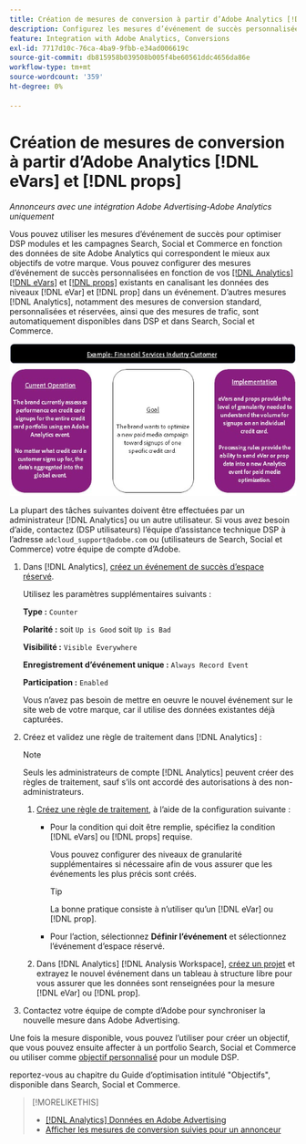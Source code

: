 ```yaml
---
title: Création de mesures de conversion à partir d’Adobe Analytics [!DNL eVars]  et de props
description: Configurez les mesures d’événement de succès personnalisées à l’aide des données de niveau  [!DNL eVar] et  [!DNL prop].
feature: Integration with Adobe Analytics, Conversions
exl-id: 7717d10c-76ca-4ba9-9fbb-e34ad006619c
source-git-commit: db815958b039508b005f4be60561ddc4656da86e
workflow-type: tm+mt
source-wordcount: '359'
ht-degree: 0%

---
```


# Création de mesures de conversion à partir d’Adobe Analytics [!DNL eVars] et [!DNL props]

*Annonceurs avec une intégration Adobe Advertising-Adobe Analytics uniquement*

Vous pouvez utiliser les mesures d’événement de succès pour optimiser DSP modules et les campagnes Search, Social et Commerce en fonction des données de site Adobe Analytics qui correspondent le mieux aux objectifs de votre marque. Vous pouvez configurer des mesures d’événement de succès personnalisées en fonction de vos [[!DNL Analytics] [!DNL eVars]](https://experienceleague.adobe.com/docs/analytics/components/dimensions/evar.html) et [[!DNL props]](https://experienceleague.adobe.com/docs/analytics/components/dimensions/prop.html) existants en canalisant les données des niveaux [!DNL eVar] et [!DNL prop] dans un événement. D’autres mesures [!DNL Analytics], notamment des mesures de conversion standard, personnalisées et réservées, ainsi que des mesures de trafic, sont automatiquement disponibles dans DSP et dans Search, Social et Commerce.

![Exemple d’utilisation](/help/integrations/assets/a4adc-conversion-evar-example.jpg "Exemple d’utilisation")

La plupart des tâches suivantes doivent être effectuées par un administrateur [!DNL Analytics] ou un autre utilisateur. Si vous avez besoin d’aide, contactez (DSP utilisateurs) l’équipe d’assistance technique DSP à l’adresse `adcloud_support@adobe.com` ou (utilisateurs de Search, Social et Commerce) votre équipe de compte d’Adobe.

1. Dans [!DNL Analytics], [créez un événement de succès d’espace réservé](https://experienceleague.adobe.com/en/docs/analytics/admin/admin-tools/manage-report-suites/edit-report-suite/conversion-variables/success-event).

   Utilisez les paramètres supplémentaires suivants :

   **Type :** `Counter`

   **Polarité :** soit `Up is Good` soit `Up is Bad`

   **Visibilité :** `Visible Everywhere`

   **Enregistrement d’événement unique :** `Always Record Event`

   **Participation :** `Enabled`

   Vous n’avez pas besoin de mettre en oeuvre le nouvel événement sur le site web de votre marque, car il utilise des données existantes déjà capturées.

1. Créez et validez une règle de traitement dans [!DNL Analytics] :

   >[!NOTE]
   >
   >Seuls les administrateurs de compte [!DNL Analytics] peuvent créer des règles de traitement, sauf s’ils ont accordé des autorisations à des non-administrateurs.

   1. [Créez une règle de traitement](https://experienceleague.adobe.com/docs/analytics/admin/admin-tools/manage-report-suites/edit-report-suite/report-suite-general/c-processing-rules/c-processing-rules-configuration/t-processing-rules.html?lang=en), à l’aide de la configuration suivante :

      * Pour la condition qui doit être remplie, spécifiez la condition [!DNL eVars] ou [!DNL props] requise.

        Vous pouvez configurer des niveaux de granularité supplémentaires si nécessaire afin de vous assurer que les événements les plus précis sont créés.

        >[!TIP]
        >
        >La bonne pratique consiste à n’utiliser qu’un [!DNL eVar] ou [!DNL prop].

      * Pour l’action, sélectionnez **Définir l’événement** et sélectionnez l’événement d’espace réservé.

   1. Dans [!DNL Analytics] [!DNL Analysis Workspace], [créez un projet](https://experienceleague.adobe.com/docs/analytics/analyze/analysis-workspace/home.html) et extrayez le nouvel événement dans un tableau à structure libre pour vous assurer que les données sont renseignées pour la mesure [!DNL eVar] ou [!DNL prop].

1. Contactez votre équipe de compte d’Adobe pour synchroniser la nouvelle mesure dans Adobe Advertising.

Une fois la mesure disponible, vous pouvez l’utiliser pour créer un objectif, que vous pouvez ensuite affecter à un portfolio Search, Social et Commerce ou utiliser comme [objectif personnalisé](/help/dsp/optimization/custom-goal.md) pour un module DSP.

reportez-vous au chapitre du Guide d’optimisation intitulé &quot;Objectifs&quot;, disponible dans Search, Social et Commerce.

>[!MORELIKETHIS]
>
>* [[!DNL Analytics] Données en Adobe Advertising](/help/integrations/analytics/analytics-data-in-advertising.md)
>* [Afficher les mesures de conversion suivies pour un annonceur](/help/search-social-commerce/admin/conversion-metrics/conversion-metric-view-tracked.md)
